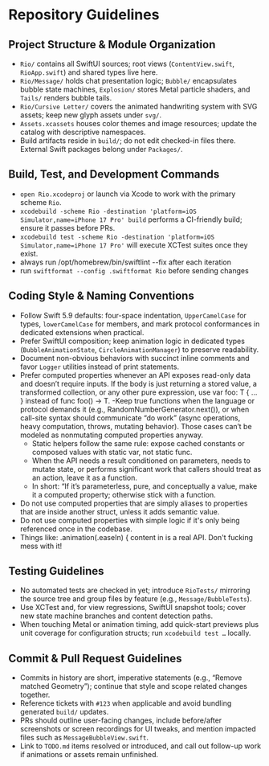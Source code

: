 # Repository Guidelines

## Project Structure & Module Organization
- `Rio/` contains all SwiftUI sources; root views (`ContentView.swift`, `RioApp.swift`) and shared types live here.
- `Rio/Message/` holds chat presentation logic; `Bubble/` encapsulates bubble state machines, `Explosion/` stores Metal particle shaders, and `Tails/` renders bubble tails.
- `Rio/Cursive Letter/` covers the animated handwriting system with SVG assets; keep new glyph assets under `svg/`.
- `Assets.xcassets` houses color themes and image resources; update the catalog with descriptive namespaces.
- Build artifacts reside in `build/`; do not edit checked-in files there. External Swift packages belong under `Packages/`.

## Build, Test, and Development Commands
- `open Rio.xcodeproj` or launch via Xcode to work with the primary scheme `Rio`.
- `xcodebuild -scheme Rio -destination 'platform=iOS Simulator,name=iPhone 17 Pro' build` performs a CI-friendly build; ensure it passes before PRs.
- `xcodebuild test -scheme Rio -destination 'platform=iOS Simulator,name=iPhone 17 Pro'` will execute XCTest suites once they exist.
- always run /opt/homebrew/bin/swiftlint --fix after each iteration
- run `swiftformat --config .swiftformat Rio` before sending changes

## Coding Style & Naming Conventions
- Follow Swift 5.9 defaults: four-space indentation, `UpperCamelCase` for types, `lowerCamelCase` for members, and mark protocol conformances in dedicated extensions when practical.
- Prefer SwiftUI composition; keep animation logic in dedicated types (`BubbleAnimationState`, `CircleAnimationManager`) to preserve readability.
- Document non-obvious behaviors with succinct inline comments and favor `Logger` utilities instead of print statements.
- Prefer computed properties whenever an API exposes read-only data and doesn’t require inputs. If the body is just returning a stored value, a transformed collection, or any other pure expression, use var foo: T { ... } instead of func foo() -> T.
  -Keep true functions when the language or protocol demands it (e.g., RandomNumberGenerator.next()), or when call-site syntax should communicate “do work” (async operations, heavy computation, throws, mutating behavior). Those cases can’t be modeled as nonmutating computed properties anyway.
  - Static helpers follow the same rule: expose cached constants or composed values with static var, not static func.
  - When the API needs a result conditioned on parameters, needs to mutate state, or performs significant work that callers should treat as an action, leave it as a function.
  - In short: “If it’s parameterless, pure, and conceptually a value, make it a computed property; otherwise stick with a function.
- Do not use computed properties that are simply aliases to properties that are inside another struct, unless it adds semantic value.
- Do not use computed properties with simple logic if it's only being referenced once in the codebase.
- Things like: .animation(.easeIn) { content in is a real API. Don't fucking mess with it!

## Testing Guidelines
- No automated tests are checked in yet; introduce `RioTests/` mirroring the source tree and group files by feature (e.g., `Message/BubbleTests`).
- Use XCTest and, for view regressions, SwiftUI snapshot tools; cover new state machine branches and content detection paths.
- When touching Metal or animation timing, add quick-start previews plus unit coverage for configuration structs; run `xcodebuild test …` locally.

## Commit & Pull Request Guidelines
- Commits in history are short, imperative statements (e.g., “Remove matched Geometry”); continue that style and scope related changes together.
- Reference tickets with `#123` when applicable and avoid bundling generated `build/` updates.
- PRs should outline user-facing changes, include before/after screenshots or screen recordings for UI tweaks, and mention impacted files such as `MessageBubbleView.swift`.
- Link to `TODO.md` items resolved or introduced, and call out follow-up work if animations or assets remain unfinished.
